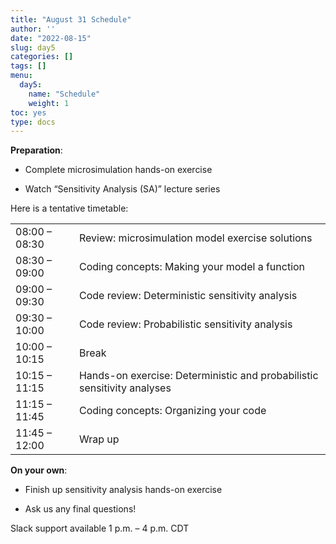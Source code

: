 ```yaml
---
title: "August 31 Schedule"
author: ''
date: "2022-08-15"
slug: day5
categories: []
tags: []
menu:
  day5:
    name: "Schedule"
    weight: 1
toc: yes
type: docs
---
```


**Preparation**:

- Complete microsimulation hands-on exercise

- Watch “Sensitivity Analysis (SA)” lecture series

Here is a tentative timetable:

|                            |            |
|--------------------------------------------|:------------------|
| 08:00 – 08:30 | Review: microsimulation model exercise solutions |
| 08:30 – 09:00 |  Coding concepts: Making your model a function | 
| 09:00 – 09:30 | Code review: Deterministic sensitivity analysis |
| 09:30 – 10:00 | Code review: Probabilistic sensitivity analysis |
| 10:00 – 10:15 | Break |
| 10:15 – 11:15 | Hands-on exercise: Deterministic and probabilistic sensitivity analyses |
| 11:15 – 11:45 | Coding concepts: Organizing your code |
| 11:45 – 12:00 | Wrap up |

**On your own**:

- Finish up sensitivity analysis hands-on exercise

- Ask us any final questions!

Slack support available 1 p.m. – 4 p.m. CDT

<!-- ## Live session recording: -->

<!-- ```{r, echo=F} -->
<!-- blogdown::shortcode("vimeo", "593547119") -->
<!-- ``` -->
